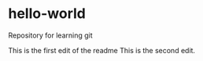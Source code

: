 # hello-world
Repository for learning git

This is the first edit of the readme
This is the second edit.
